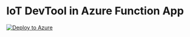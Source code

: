 # IoT DevTool in Azure Function App

[![Deploy to Azure](http://azuredeploy.net/deploybutton.png)](https://portal.azure.com/#create/Microsoft.Template/uri/https%3A%2F%2Fraw.githubusercontent.com%2FSneezry%2Fiotdevtool%2Fmaster%2Fazuredeploy.json)
